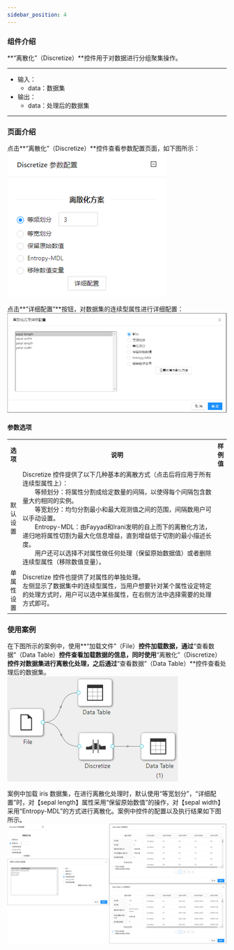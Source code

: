 ```yaml
---
sidebar_position: 4
---
```

### 组件介绍
**“离散化”（Discretize）**控件用于对数据进行分组聚集操作。

<hr/>

- 输入：
  - data：数据集
- 输出：
  - data：处理后的数据集

<hr/>


### 页面介绍
点击**“离散化”（Discretize）**控件查看参数配置页面，如下图所示：  
[ ![](/img/aistudio/feature-engineering/discretize/param.png) ](/img/aistudio/feature-engineering/discretize/param.png)

点击**“详细配置”**按钮，对数据集的连续型属性进行详细配置：
[ ![](/img/aistudio/feature-engineering/discretize/interaction.png) ](/img/aistudio/feature-engineering/discretize/interaction.png)

#### 参数选项
<table>
  <tr>
    <th>选项</th>
    <th width="650">说明</th>
    <th>样例值</th>
  </tr>
  <tr>
      <td>默认设置</td> 
      <td>
      Discretize 控件提供了以下几种基本的离散方式（点击后将应用于所有连续型属性上）：<br/>
      &emsp;&emsp;等频划分：将属性分割成给定数量的间隔，以使得每个间隔包含数量大约相同的实例。<br/>
      &emsp;&emsp;等宽划分：均匀分割最小和最大观测值之间的范围，间隔数用户可以手动设置。<br/>
      &emsp;&emsp;Entropy-MDL：由Fayyad和Irani发明的自上而下的离散化方法，递归地将属性切割为最大化信息增益，直到增益低于切割的最小描述长度。 <br/>
      &emsp;&emsp;用户还可以选择不对属性做任何处理（保留原始数据值）或者删除连续型属性（移除数值变量）。
      </td> 
      <td></td>
  </tr>
  <tr>
      <td>单属性设置</td> 
      <td>
      Discretize 控件也提供了对属性的单独处理。<br/>
      左侧显示了数据集中的连续型属性，当用户想要针对某个属性设定特定的处理方式时，用户可以选中某些属性，在右侧方法中选择需要的处理方式即可。
      </td> 
      <td></td>
  </tr>
</table>

### 使用案例
在下图所示的案例中，使用**“加载文件”（File）**控件加载数据，通过**“查看数据”（Data Table）**控件查看加载数据的信息，同时使用**“离散化”（Discretize）**控件对数据集进行离散化处理，之后通过**“查看数据”（Data Table）**控件查看处理后的数据集。   
[ ![](/img/aistudio/feature-engineering/discretize/workflow.png) ](/img/aistudio/feature-engineering/discretize/workflow.png)

案例中加载 iris 数据集，在进行离散化处理时，默认使用“等宽划分”，“详细配置”时，对【sepal length】属性采用“保留原始数值”的操作，对【sepal width】采用“Entropy-MDL”的方式进行离散化。案例中控件的配置以及执行结果如下图所示。    
[ ![](/img/aistudio/feature-engineering/discretize/workflow-result.png) ](/img/aistudio/feature-engineering/discretize/workflow-result.png)
